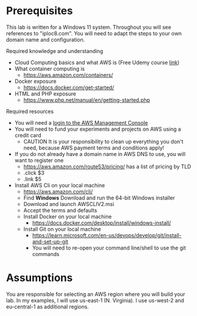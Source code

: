 # Prerequisites
This lab is written for a Windows 11 system. Throughout you will see references to "iploc8.com". You will need to adapt the steps to your own domain name and configuration.

Required knowledge and understanding
- Cloud Computing basics and what AWS is (Free Udemy course [link](https://www.udemy.com/course/introduction-to-aws-cloud-computing/))
- What container computing is
  - https://aws.amazon.com/containers/
- Docker exposure
  - https://docs.docker.com/get-started/
- HTML and PHP exposure
  - https://www.php.net/manual/en/getting-started.php

Required resources
- You will need a [login to the AWS Management Console](https://console.aws.amazon.com)
- You will need to fund your experiments and projects on AWS using a credit card
  - CAUTION It is your responsibility to clean up everything you don't need, because AWS payment terms and conditions apply!
- If you do not already have a domain name in AWS DNS to use, you will want to register one
    - https://aws.amazon.com/route53/pricing/ has a list of pricing by TLD
    - .click $3
    - .link $5
 - Install AWS Cli on your local machine
     - https://aws.amazon.com/cli/
     - Find **Windows** Download and run the 64-bit Windows installer
     - Download and launch AWSCLIV2.msi
     - Accept the terms and defaults
   - Install Docker on your local machine
       - https://docs.docker.com/desktop/install/windows-install/
   - Install Git on your local machine
       - https://learn.microsoft.com/en-us/devops/develop/git/install-and-set-up-git
       - You will need to re-open your command line/shell to use the git commands
# Assumptions
You are responsible for selecting an AWS region where you will build your lab. In my examples, I will use us-east-1 (N. Virginia). I use us-west-2 and eu-central-1 as additional regions.
